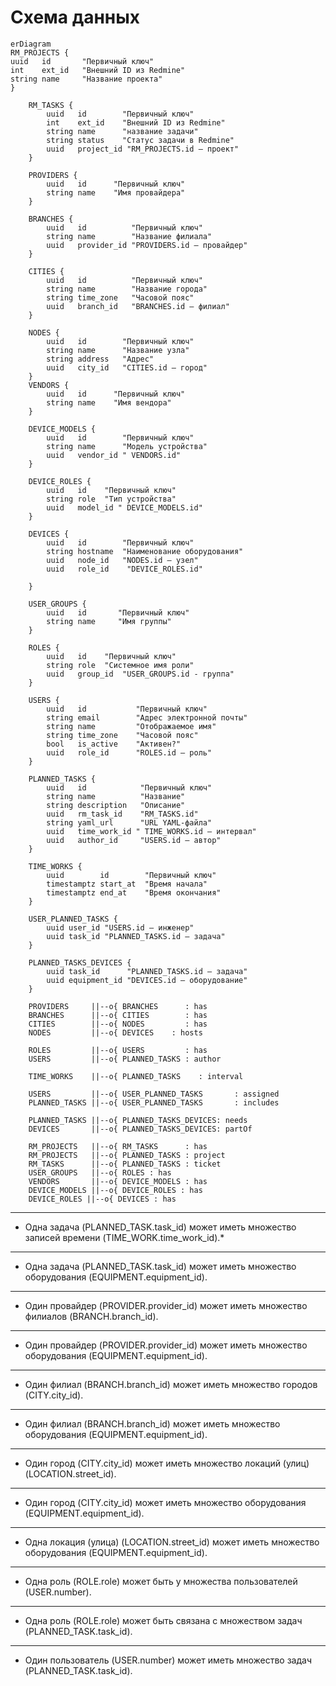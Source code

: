 # Схема данных

```mermaid
erDiagram
RM_PROJECTS {
uuid   id       "Первичный ключ"
int    ext_id   "Внешний ID из Redmine"
string name     "Название проекта"
}

    RM_TASKS {
        uuid   id        "Первичный ключ"
        int    ext_id    "Внешний ID из Redmine"
        string name      "название задачи"
        string status    "Статус задачи в Redmine"
        uuid   project_id "RM_PROJECTS.id — проект"
    }

    PROVIDERS {
        uuid   id      "Первичный ключ"
        string name    "Имя провайдера"
    }

    BRANCHES {
        uuid   id          "Первичный ключ"
        string name        "Название филиала"
        uuid   provider_id "PROVIDERS.id — провайдер"
    }

    CITIES {
        uuid   id          "Первичный ключ"
        string name        "Название города"
        string time_zone   "Часовой пояс"
        uuid   branch_id   "BRANCHES.id — филиал"
    }

    NODES {
        uuid   id        "Первичный ключ"
        string name      "Название узла"
        string address   "Адрес"
        uuid   city_id   "CITIES.id — город"
    }
    VENDORS {
        uuid   id      "Первичный ключ"
        string name    "Имя вендора"
    }

    DEVICE_MODELS {
        uuid   id        "Первичный ключ"
        string name      "Модель устройства"
        uuid   vendor_id " VENDORS.id"
    }

    DEVICE_ROLES {
        uuid   id    "Первичный ключ"
        string role  "Тип устройства"
        uuid   model_id " DEVICE_MODELS.id"
    }

    DEVICES {
        uuid   id        "Первичный ключ"
        string hostname  "Наименование оборудования"
        uuid   node_id   "NODES.id — узел"
        uuid   role_id    "DEVICE_ROLES.id"

    }

    USER_GROUPS {
        uuid   id       "Первичный ключ"
        string name     "Имя группы"
    }

    ROLES {
        uuid   id    "Первичный ключ"
        string role  "Системное имя роли"
        uuid   group_id  "USER_GROUPS.id - группа"
    }

    USERS {
        uuid   id           "Первичный ключ"
        string email        "Адрес электронной почты"
        string name         "Отображаемое имя"
        string time_zone    "Часовой пояс"
        bool   is_active    "Активен?"
        uuid   role_id      "ROLES.id — роль"
    }

    PLANNED_TASKS {
        uuid   id            "Первичный ключ"
        string name          "Название"
        string description   "Описание"
        uuid   rm_task_id    "RM_TASKS.id"
        string yaml_url      "URL YAML‑файла"
        uuid   time_work_id " TIME_WORKS.id — интервал"
        uuid   author_id     "USERS.id — автор"
    }

    TIME_WORKS {
        uuid        id        "Первичный ключ"
        timestamptz start_at  "Время начала"
        timestamptz end_at    "Время окончания"
    }

    USER_PLANNED_TASKS {
        uuid user_id "USERS.id — инженер"
        uuid task_id "PLANNED_TASKS.id — задача"
    }

    PLANNED_TASKS_DEVICES {
        uuid task_id      "PLANNED_TASKS.id — задача"
        uuid equipment_id "DEVICES.id — оборудование"
    }

    PROVIDERS     ||--o{ BRANCHES      : has
    BRANCHES      ||--o{ CITIES        : has
    CITIES        ||--o{ NODES         : has
    NODES         ||--o{ DEVICES    : hosts

    ROLES         ||--o{ USERS         : has
    USERS         ||--o{ PLANNED_TASKS : author

    TIME_WORKS    ||--o{ PLANNED_TASKS    : interval

    USERS         ||--o{ USER_PLANNED_TASKS       : assigned
    PLANNED_TASKS ||--o{ USER_PLANNED_TASKS       : includes

    PLANNED_TASKS ||--o{ PLANNED_TASKS_DEVICES: needs
    DEVICES       ||--o{ PLANNED_TASKS_DEVICES: partOf

    RM_PROJECTS   ||--o{ RM_TASKS      : has
    RM_PROJECTS   ||--o{ PLANNED_TASKS : project
    RM_TASKS      ||--o{ PLANNED_TASKS : ticket
    USER_GROUPS   ||--o{ ROLES : has
    VENDORS       ||--o{ DEVICE_MODELS : has
    DEVICE_MODELS ||--o{ DEVICE_ROLES : has
    DEVICE_ROLES ||--o{ DEVICES : has
```

---

- Одна задача (PLANNED_TASK.task_id) может иметь множество записей времени (TIME_WORK.time_work_id).\*

---

- Одна задача (PLANNED_TASK.task_id) может иметь множество оборудования (EQUIPMENT.equipment_id).

---

- Один провайдер (PROVIDER.provider_id) может иметь множество филиалов (BRANCH.branch_id).

---

- Один провайдер (PROVIDER.provider_id) может иметь множество оборудования (EQUIPMENT.equipment_id).

---

- Один филиал (BRANCH.branch_id) может иметь множество городов (CITY.city_id).

---

- Один филиал (BRANCH.branch_id) может иметь множество оборудования (EQUIPMENT.equipment_id).

---

- Один город (CITY.city_id) может иметь множество локаций (улиц) (LOCATION.street_id).

---

- Один город (CITY.city_id) может иметь множество оборудования (EQUIPMENT.equipment_id).

---

- Одна локация (улица) (LOCATION.street_id) может иметь множество оборудования (EQUIPMENT.equipment_id).

---

- Одна роль (ROLE.role) может быть у множества пользователей (USER.number).

---

- Одна роль (ROLE.role) может быть связана с множеством задач (PLANNED_TASK.task_id).

---

- Один пользователь (USER.number) может иметь множество задач (PLANNED_TASK.task_id).
